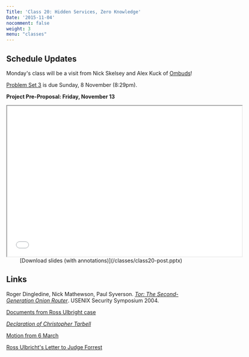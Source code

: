 ```yaml
---
Title: 'Class 20: Hidden Services, Zero Knowledge'
Date: '2015-11-04'
nocomment: false
weight: 3
menu: "classes"
---
```


## Schedule Updates

Monday's class will be a visit from Nick Skelsey and Alex Kuck of
[Ombuds](https://getombuds.org/)!

[Problem Set 3](http://bitcoin-class.org/ps/ps3) is due Sunday, 8 
November (8:29pm).  

**Project Pre-Proposal: Friday, November 13**  


<center>
<iframe src="//www.slideshare.net/slideshow/embed_code/key/9GfuOmKto4Pnb1" width="625" height="400" frameborder="2" marginwidth="0" marginheight="0" scrolling="no"> </iframe> 
   <div class="caption">
[Download slides (with annotations)](/classes/class20-post.pptx)
   </div>
</center>

## Links

Roger Dingledine, Nick Mathewson, Paul Syverson. [_Tor: The Second-Generation Onion Router_](https://svn.torproject.org/svn/projects/design-paper/tor-design.pdf).   USENIX Security Symposium 2004.


[Documents from Ross Ulbright case](https://www.unitedstatescourts.org/federal/nysd/422824/)

[_Declaration of Christopher Tarbell_](|filename|./fbi.pdf)

[Motion from 6 March](http://antilop.cc/sr/files/2015_03_06_ULBRICHT_motion_new_trial.pdf)

[Ross Ulbricht's Letter to Judge Forrest](https://s3.amazonaws.com/s3.documentcloud.org/documents/2086668/gov-uscourts-nysd-422824-251-1.pdf)
